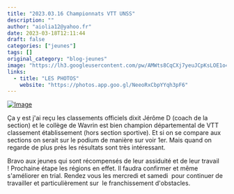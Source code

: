 ```yaml
---
title: "2023.03.16 Championnats VTT UNSS"
description: ""
author: "aiolia12@yahoo.fr"
date: 2023-03-18T12:11:44
draft: false
categories: ["jeunes"]
tags: []
original_category: "blog-jeunes"
image: "https://lh3.googleusercontent.com/pw/AMWts8CqCXj7yeuJCpKsLOE1o4PkbgSi2P1u-Smp24abTzS_ARAHfPBN_AZFysLMF-EfObipJZQhnhkhTyrrapZN8k02IWUhRNfTt0nAo63wB1Ui1BMZpRAK_OR5GisgGERVs0_q4d3mxsdFTuQiLnCJBBsNpQ=w1350-h1013-s-no?authuser=0"
links:
  - title: "LES PHOTOS"
    website: "https://photos.app.goo.gl/NeeoRxCbpYYqh3pF6"
---
```


[![Image](https://lh3.googleusercontent.com/pw/AMWts8C-Qdkn7zEdmhWkzAaOCHAg4KioOCq0R0kgtwhv3VFrg1YYVOMnR-pZjXISEAZIWgE9f_rZXcy97uPpyzFJp0CPGnyCs4I2AmukA70N4iKYnAG5yBtkMmhOKI4yLx5_C8wv51C6LQ1yt5Ohmk85NB9YOg=w1789-h1006-s-no?authuser=0)](https://lh3.googleusercontent.com/pw/AMWts8C-Qdkn7zEdmhWkzAaOCHAg4KioOCq0R0kgtwhv3VFrg1YYVOMnR-pZjXISEAZIWgE9f_rZXcy97uPpyzFJp0CPGnyCs4I2AmukA70N4iKYnAG5yBtkMmhOKI4yLx5_C8wv51C6LQ1yt5Ohmk85NB9YOg=w1789-h1006-s-no?authuser=0)

Ça y est j'ai reçu les classements officiels dixit Jérôme D (coach de la section) et le collège de Wavrin est bien champion départemental de VTT classement établissement (hors section sportive).&nbsp;Et si on se compare aux sections on serait sur le podium de manière sur voir 1er.&nbsp;Mais quand on regarde de plus près les résultats sont très intéressant.

Bravo aux jeunes qui sont récompensés de leur assiduité et de leur travail !&nbsp;Prochaine étape les régions en effet. Il faudra confirmer et même s'améliorer en trial. Rendez vous les mercredi et samedi&nbsp; pour continuer de&nbsp; travailler et particulièrement sur&nbsp; le franchissement d'obstacles.